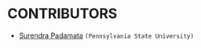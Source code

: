 # CONTRIBUTORS #
* [Surendra Padamata](https://sites.psu.edu/numrel/members/surendra-padamata/) `(Pennsylvania State University)`
